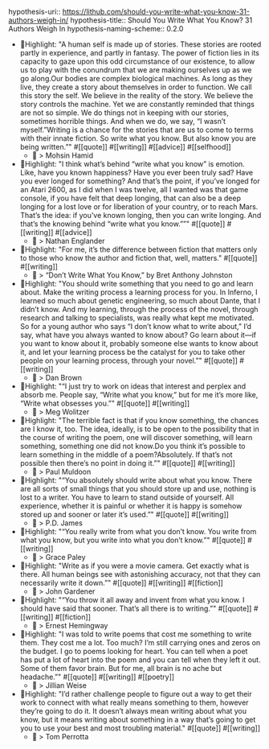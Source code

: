 hypothesis-uri:: https://lithub.com/should-you-write-what-you-know-31-authors-weigh-in/
hypothesis-title:: Should You Write What You Know? 31 Authors Weigh In
hypothesis-naming-scheme:: 0.2.0

- 📌Highlight: "A human self is made up of stories. These stories are rooted partly in experience, and partly in fantasy. The power of fiction lies in its capacity to gaze upon this odd circumstance of our existence, to allow us to play with the conundrum that we are making ourselves up as we go along.Our bodies are complex biological machines. As long as they live, they create a story about themselves in order to function. We call this story the self. We believe in the reality of the story. We believe the story controls the machine. Yet we are constantly reminded that things are not so simple. We do things not in keeping with our stories, sometimes horrible things. And when we do, we say, “I wasn’t myself.”Writing is a chance for the stories that are us to come to terms with their innate fiction. So write what you know. But also know you are being written.”" #[[quote]] #[[writing]] #[[advice]] #[[selfhood]]
	- 📝 > Mohsin Hamid
- 📌Highlight: "I think what’s behind “write what you know” is emotion. Like, have you known happiness? Have you ever been truly sad? Have you ever longed for something? And that’s the point, if you’ve longed for an Atari 2600, as I did when I was twelve, all I wanted was that game console, if you have felt that deep longing, that can also be a deep longing for a lost love or for liberation of your country, or to reach Mars. That’s the idea: if you’ve known longing, then you can write longing. And that’s the knowing behind “write what you know.””" #[[quote]] #[[writing]] #[[advice]]
	- 📝 > Nathan Englander
- 📌Highlight: "For me, it’s the difference between fiction that matters only to those who know the author and fiction that, well, matters." #[[quote]] #[[writing]]
	- 📝 > “Don’t Write What You Know,”  by Bret Anthony Johnston
- 📌Highlight: "You should write something that you need to go and learn about. Make the writing process a learning process for you. In Inferno, I learned so much about genetic engineering, so much about Dante, that I didn’t know. And my learning, through the process of the novel, through research and talking to specialists, was really what kept me motivated. So for a young author who says “I don’t know what to write about,” I’d say, what have you always wanted to know about? Go learn about it—if you want to know about it, probably someone else wants to know about it, and let your learning process be the catalyst for you to take other people on your learning process, through your novel.”" #[[quote]] #[[writing]]
	- 📝 > Dan Brown
- 📌Highlight: "“I just try to work on ideas that interest and perplex and absorb me. People say, “Write what you know,” but for me it’s more like, “Write what obsesses you.”" #[[quote]] #[[writing]]
	- 📝 > Meg Wolitzer
- 📌Highlight: "The terrible fact is that if you know something, the chances are I know it, too. The idea, ideally, is to be open to the possibility that in the course of writing the poem, one will discover something, will learn something, something one did not know.Do you think it’s possible to learn something in the middle of a poem?Absolutely. If that’s not possible then there’s no point in doing it.”" #[[quote]] #[[writing]]
	- 📝 > Paul Muldoon
- 📌Highlight: "“You absolutely should write about what you know. There are all sorts of small things that you should store up and use, nothing is lost to a writer. You have to learn to stand outside of yourself. All experience, whether it is painful or whether it is happy is somehow stored up and sooner or later it’s used.”" #[[quote]] #[[writing]]
	- 📝 > P.D. James
- 📌Highlight: "“You really write from what you don’t know. You write from what you know, but you write into what you don’t know.”" #[[quote]] #[[writing]]
	- 📝 > Grace Paley
- 📌Highlight: "Write as if you were a movie camera. Get exactly what is there. All human beings see with astonishing accuracy, not that they can necessarily write it down.”" #[[quote]] #[[writing]] #[[fiction]]
	- 📝 > John Gardener
- 📌Highlight: "“You throw it all away and invent from what you know. I should have said that sooner. That’s all there is to writing.”" #[[quote]] #[[writing]] #[[fiction]]
	- 📝 > Ernest Hemingway
- 📌Highlight: "I was told to write poems that cost me something to write them. They cost me a lot. Too much? I’m still carrying ones and zeros on the budget. I go to poems looking for heart. You can tell when a poet has put a lot of heart into the poem and you can tell when they left it out. Some of them favor brain. But for me, all brain is no ache but headache.”" #[[quote]] #[[writing]] #[[poetry]]
	- 📝 > Jillian Weise
- 📌Highlight: "I’d rather challenge people to figure out a way to get their work to connect with what really means something to them, however they’re going to do it. It doesn’t always mean writing about what you know, but it means writing about something in a way that’s going to get you to use your best and most troubling material." #[[quote]] #[[writing]]
	- 📝 > Tom Perrotta